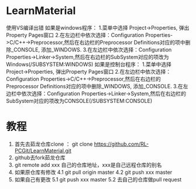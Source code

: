 ﻿# LearnMaterial
使用VS编译出错
如果是windows程序：
1.菜单中选择 Project->Properties, 弹出Property Pages窗口
2.在左边栏中依次选择：Configuration Properties->C/C++->Preprocessor,然后在右边栏的Preprocessor Definitions对应的项中删除_CONSOLE, 添加_WINDOWS.
3.在左边栏中依次选择：Configuration Properties->Linker->System,然后在右边栏的SubSystem对应的项改为Windows(/SUBSYSTEM:WINDOWS)
如果是控制台程序：
1.菜单中选择 Project->Properties, 弹出Property Pages窗口
2.在左边栏中依次选择：Configuration Properties->C/C++->Preprocessor,然后在右边栏的Preprocessor Definitions对应的项中删除_WINDOWS, 添加_CONSOLE.
3.在左边栏中依次选择：Configuration Properties->Linker->System,然后在右边栏的SubSystem对应的项改为CONSOLE(/SUBSYSTEM:CONSOLE)


# 教程
1. 首先去茹龙仓库clone ： git clone https://github.com/RL-PCGit/LearnMaterial.git
2. github去fork茹龙仓库
3. git remote add xxx 自己的仓库地址，xxx是自己远程仓库的别名
4. 如果原仓库有修改
    4.1 git pull origin master
	4.2 git push xxx master
5. 如果自己有更改
    5.1 git push xxx master
	5.2 去自己的仓库做pull request
